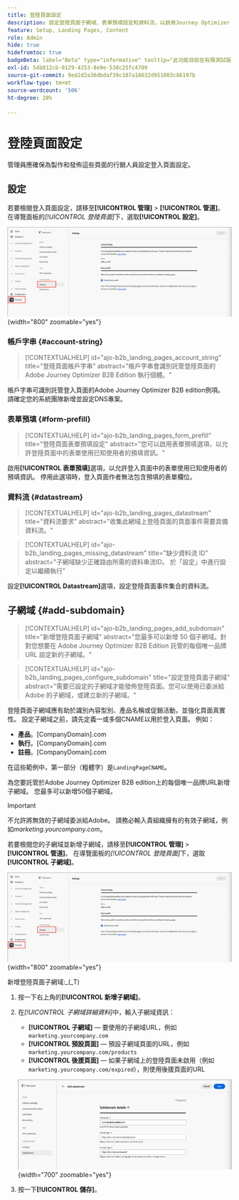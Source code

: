 ```yaml
---
title: 登陸頁面設定
description: 設定登陸頁面子網域、表單預填設定和資料流，以啟用Journey Optimizer B2B edition中的行銷活動網頁發佈。
feature: Setup, Landing Pages, Content
role: Admin
hide: true
hidefromtoc: true
badgeBeta: label="Beta" type="informative" tooltip="此功能目前在有限測試版中提供"
exl-id: 54b812cb-0129-4253-8e9e-538c25fc4709
source-git-commit: 9ed2d2a36dbdaf39c107a18632d951003c86197b
workflow-type: tm+mt
source-wordcount: '506'
ht-degree: 28%

---
```


# 登陸頁面設定

管理員應確保為製作和發佈這些頁面的行銷人員設定登入頁面設定。

## 設定

若要檢閱登入頁面設定，請移至&#x200B;**[!UICONTROL 管理]** > **[!UICONTROL 管道]**。 在導覽面板的&#x200B;_[!UICONTROL 登陸頁面]_&#x200B;下，選取&#x200B;**[!UICONTROL 設定]**。

![登陸頁面設定](./assets/config-landing-pages-settings.png){width="800" zoomable="yes"}

### 帳戶字串 {#account-string}

>[!CONTEXTUALHELP]
>id="ajo-b2b_landing_pages_account_string"
>title="登陸頁面帳戶字串"
>abstract="帳戶字串會識別託管登陸頁面的 Adobe Journey Optimizer B2B Edition 執行個體。"

帳戶字串可識別託管登入頁面的Adobe Journey Optimizer B2B edition例項。 請確定您的系統團隊新增並設定DNS專案。

### 表單預填 {#form-prefill}

>[!CONTEXTUALHELP]
>id="ajo-b2b_landing_pages_form_prefill"
>title="登陸頁面表單預填設定"
>abstract="您可以啟用表單預填選項，以允許登陸頁面中的表單使用已知使用者的預填資訊。"

啟用&#x200B;**[!UICONTROL 表單預填]**&#x200B;選項，以允許登入頁面中的表單使用已知使用者的預填資訊。 停用此選項時，登入頁面作者無法包含預填的表單欄位。

### 資料流 {#datastream}

>[!CONTEXTUALHELP]
>id="ajo-b2b_landing_pages_datastream"
>title="資料流要求"
>abstract="收集此網域上登陸頁面的頁面事件需要具備資料流。"

>[!CONTEXTUALHELP]
>id="ajo-b2b_landing_pages_missing_datastream"
>title="缺少資料流 ID"
>abstract="子網域缺少正確路由所需的資料串流ID。 於「設定」中進行設定以繼續執行"

設定&#x200B;**[!UICONTROL Datastream]**&#x200B;選項，設定登陸頁面事件集合的資料流。

## 子網域 {#add-subdomain}

>[!CONTEXTUALHELP]
>id="ajo-b2b_landing_pages_add_subdomain"
>title="新增登陸頁面子網域"
>abstract="您最多可以新增 50 個子網域。針對您想要在 Adobe Journey Optimizer B2B Edition 託管的每個唯一品牌 URL 設定新的子網域。"

>[!CONTEXTUALHELP]
>id="ajo-b2b_landing_pages_configure_subdomain"
>title="設定登陸頁面子網域"
>abstract="需要已設定的子網域才能發佈登陸頁面。您可以使用已委派給 Adobe 的子網域，或建立新的子網域。"

登陸頁面子網域應有助於識別內容型別、產品名稱或促銷活動，並強化頁面真實性。 設定子網域之前，請先定義一或多個CNAME以用於登入頁面。 例如：

* **產品**。[CompanyDomain].com
* **執行**。[CompanyDomain].com
* **註冊**。[CompanyDomain].com

在這些範例中，第一部分（粗體字）是`LandingPageCNAME`。

為您要託管於Adobe Journey Optimizer B2B edition上的每個唯一品牌URL新增子網域。 您最多可以新增50個子網域。

>[!IMPORTANT]
>
>不允許將無效的子網域委派給Adobe。 請務必輸入貴組織擁有的有效子網域，例如&#x200B;_marketing.yourcompany.com_。

若要檢閱您的子網域並新增子網域，請移至&#x200B;**[!UICONTROL 管理]** > **[!UICONTROL 管道]**。 在導覽面板的&#x200B;_[!UICONTROL 登陸頁面]_&#x200B;下，選取&#x200B;**[!UICONTROL 子網域]**。

![登陸頁面子網域](./assets/config-landing-pages-settings.png){width="800" zoomable="yes"}

新增登陸頁面子網域&#x200B;:_(_T)

1. 按一下右上角的&#x200B;**[!UICONTROL 新增子網域]**。

1. 在&#x200B;_[!UICONTROL 子網域詳細資料]_&#x200B;中，輸入子網域資訊：

   * **[!UICONTROL 子網域]** — 要使用的子網域URL，例如`marketing.yourcompany.com`
   * **[!UICONTROL 預設頁面]** — 預設子網域頁面的URL，例如`marketing.yourcompany.com/products`
   * **[!UICONTROL 後援頁面]** — 如果子網域上的登陸頁面未啟用（例如`marketing.yourcompany.com/expired`），則使用後援頁面的URL

   ![新增登陸頁面子網域](./assets/config-landing-pages-add-subdomain.png){width="700" zoomable="yes"}

1. 按一下&#x200B;**[!UICONTROL 儲存]**。
